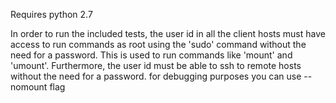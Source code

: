 Requires python 2.7

In order to run the included tests, the user id in all the client hosts must
have access to run commands as root using the 'sudo' command without the need
for a password. This is used to run commands like 'mount' and 'umount'.
Furthermore, the user id must be able to ssh to remote hosts without the need
for a password.
for debugging purposes you can use --nomount flag


